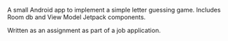 A small Android app to implement a simple letter guessing game. Includes Room db and View Model Jetpack components.

Written as an assignment as part of a job application.
